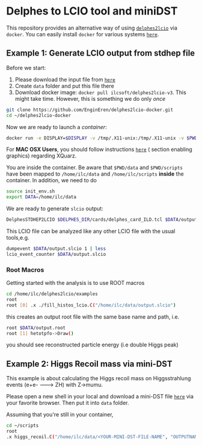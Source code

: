 # Delphes to LCIO tool and miniDST 

This repository provides an alternative way of using [`delphes2lcio`](https://github.com/iLCSoft/LCIO/tree/master/examples/cpp/delphes2lcio) via `docker`. You can easily install `docker` for various systems [`here`](https://docs.docker.com/get-docker/).


## Example 1: Generate LCIO output from stdhep file

Before we start: 

1. Please download the input file from [`here`](https://syncandshare.desy.de/index.php/s/63j6EDZH6e9Ec8w)
2. Create `data` folder and put this file there
3. Download docker image: `docker pull ilcsoft/delphes2lcio-v3`. This might take time. However, this is something we do only *once*


```bash
git clone https://github.com/EnginEren/delphes2lcio-docker.git
cd ~/delphes2lcio-docker
```
Now we are ready to launch a *container*:

```bash
docker run -e DISPLAY=$DISPLAY -v /tmp/.X11-unix:/tmp/.X11-unix -v $PWD/data:/home/ilc/data -v $PWD/scripts:/home/ilc/scripts --rm -it --user $(id -u) ilcsoft/delphes2lcio-v3 bash
```
For **MAC OSX Users**, you should follow instructions [`here`](https://hub.docker.com/r/rootproject/root) ( section enabling graphics) regarding XQuarz. 

You are inside the container. Be aware that `$PWD/data` and `$PWD/scripts` have been mapped to `/home/ilc/data` and `/home/ilc/scripts` **inside** the container. In addition, we need to do 

```bash
source init_env.sh 
export DATA=/home/ilc/data
```

We are ready to generate `slcio` output:

```bash
DelphesSTDHEP2LCIO $DELPHES_DIR/cards/delphes_card_ILD.tcl $DATA/output.slcio $DATA/E250-TDR_ws.Pe2e2h.Gwhizard-1_95.eR.pL.I106480.001.stdhep
```

This LCIO file can be analyzed like any other LCIO file with the usual tools,e.g.

```bash
dumpevent $DATA/output.slcio 1 | less
lcio_event_counter $DATA/output.slcio
```
### Root Macros
Getting started with the analysis is to use ROOT macros

```bash
cd /home/ilc/delphes2lcio/examples
root
root [0] .x ./fill_histos_lcio.C("/home/ilc/data/output.slcio")
```
this creates an output root file with the same base name and path, i.e.

```bash
root $DATA/output.root 
root [1] hetotpfo->Draw()
```
you should see reconstructed particle energy (i.e double Higgs peak)


## Example 2: Higgs Recoil mass via mini-DST

This example is about calculating the Higgs recoil mass on Higgsstrahlung events (e+e- ---> ZH) with Z->mumu. 

Please open a new shell in your local and download a mini-DST file [`here`](https://desycloud.desy.de/index.php/s/5LmrjGWqziQfMe7) via your favorite browser. Then put it into `data` folder. 

Assuming that you're still in your container,
```bash
cd ~/scripts
root
.x higgs_recoil.C("/home/ilc/data/<YOUR-MINI-DST-FILE-NAME", "OUTPUTNAME")
```

